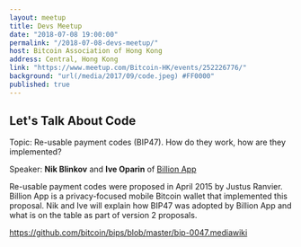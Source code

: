 ```yaml
---
layout: meetup
title: Devs Meetup
date: "2018-07-08 19:00:00"
permalink: "/2018-07-08-devs-meetup/"
host: Bitcoin Association of Hong Kong
address: Central, Hong Kong
link: "https://www.meetup.com/Bitcoin-HK/events/252226776/"
background: "url(/media/2017/09/code.jpeg) #FF0000"
published: true
---
```


## Let's Talk About Code


Topic: Re-usable payment codes (BIP47). How do they work, how are they implemented?

Speaker: **Nik Blinkov** and **Ive Oparin** of [Billion App](https://billionapp.com/)

Re-usable payment codes were proposed in April 2015 by Justus Ranvier. Billion App is a privacy-focused mobile Bitcoin wallet that implemented this proposal. Nik and Ive will explain how BIP47 was adopted by Billion App and what is on the table as part of version 2 proposals.

https://github.com/bitcoin/bips/blob/master/bip-0047.mediawiki
